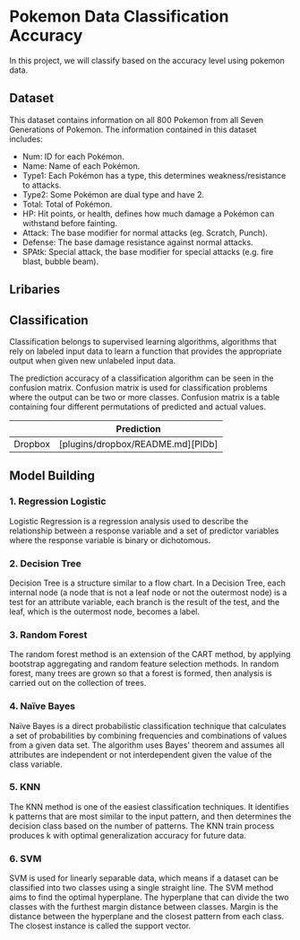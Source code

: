 # Pokemon Data Classification Accuracy
In this project, we will classify based on the accuracy level using pokemon data.

## Dataset
This dataset contains information on all 800 Pokemon from all Seven Generations of Pokemon. The information contained in this dataset includes:
- Num: ID for each Pokémon.
- Name: Name of each Pokémon.
- Type1: Each Pokémon has a type, this determines weakness/resistance to attacks.
- Type2: Some Pokémon are dual type and have 2.
- Total: Total of Pokémon.
- HP: Hit points, or health, defines how much damage a Pokémon can withstand before fainting.
- Attack: The base modifier for normal attacks (eg. Scratch, Punch).
- Defense: The base damage resistance against normal attacks.
- SPAtk: Special attack, the base modifier for special attacks (e.g. fire blast, bubble beam).

## Lribaries


## Classification
Classification belongs to supervised learning algorithms, algorithms that rely on labeled input data to learn a function that provides the appropriate output when given new unlabeled input data.

The prediction accuracy of a classification algorithm can be seen in the confusion matrix. Confusion matrix is used for classification problems where the output can be two or more classes. Confusion matrix is a table containing four different permutations of predicted and actual values.

|  | Prediction |
| ------ | ------ |
| Dropbox | [plugins/dropbox/README.md][PlDb] |

## Model Building
### 1. Regression Logistic
Logistic Regression is a regression analysis used to describe the relationship between a response variable and a set of predictor variables where the response variable is binary or dichotomous.

### 2. Decision Tree
Decision Tree is a structure similar to a flow chart. In a Decision Tree, each internal node (a node that is not a leaf node or not the outermost node) is a test for an attribute variable, each branch is the result of the test, and the leaf, which is the outermost node, becomes a label.

### 3. Random Forest
The random forest method is an extension of the CART method, by applying bootstrap aggregating and random feature selection methods. In random forest, many trees are grown so that a forest is formed, then analysis is carried out on the collection of trees.

### 4. Naïve Bayes
Naïve Bayes is a direct probabilistic classification technique that calculates a set of probabilities by combining frequencies and combinations of values from a given data set. The algorithm uses Bayes' theorem and assumes all attributes are independent or not interdependent given the value of the class variable.

### 5. KNN
The KNN method is one of the easiest classification techniques. It identifies k patterns that are most similar to the input pattern, and then determines the decision class based on the number of patterns. The KNN train process produces k with optimal generalization accuracy for future data.

### 6. SVM
SVM is used for linearly separable data, which means if a dataset can be classified into two classes using a single straight line. The SVM method aims to find the optimal hyperplane. The hyperplane that can divide the two classes with the furthest margin distance between classes. Margin is the distance between the hyperplane and the closest pattern from each class. The closest instance is called the support vector.
